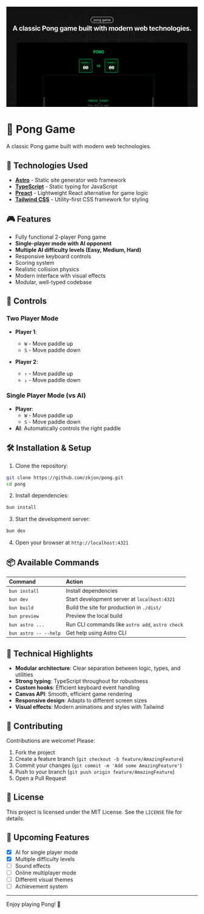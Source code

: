 ![PONG](./public/og.png)

# 🏓 Pong Game

A classic Pong game built with modern web technologies.

## 🚀 Technologies Used

- **[Astro](https://astro.build/)** - Static site generator web framework
- **[TypeScript](https://www.typescriptlang.org/)** - Static typing for JavaScript
- **[Preact](https://preactjs.com/)** - Lightweight React alternative for game logic
- **[Tailwind CSS](https://tailwindcss.com/)** - Utility-first CSS framework for styling

## 🎮 Features

- Fully functional 2-player Pong game
- **Single-player mode with AI opponent**
- **Multiple AI difficulty levels (Easy, Medium, Hard)**
- Responsive keyboard controls
- Scoring system
- Realistic collision physics
- Modern interface with visual effects
- Modular, well-typed codebase

## 🎯 Controls

### Two Player Mode
- **Player 1**: 
    - `W` - Move paddle up
    - `S` - Move paddle down

- **Player 2**: 
    - `↑` - Move paddle up
    - `↓` - Move paddle down

### Single Player Mode (vs AI)
- **Player**: 
    - `W` - Move paddle up
    - `S` - Move paddle down
- **AI**: Automatically controls the right paddle

## 🛠️ Installation & Setup

1. Clone the repository:
```bash
git clone https://github.com/zkjon/pong.git
cd pong
```

2. Install dependencies:
```bash
bun install
```

3. Start the development server:
```bash
bun dev
```

4. Open your browser at `http://localhost:4321`

## 📦 Available Commands

| Command                   | Action                                           |
| :------------------------ | :----------------------------------------------- |
| `bun install`             | Install dependencies                            |
| `bun dev`                 | Start development server at `localhost:4321`    |
| `bun build`               | Build the site for production in `./dist/`      |
| `bun preview`             | Preview the local build                         |
| `bun astro ...`           | Run CLI commands like `astro add`, `astro check`|
| `bun astro -- --help`     | Get help using Astro CLI                        |


## 🎨 Technical Highlights

- **Modular architecture**: Clear separation between logic, types, and utilities
- **Strong typing**: TypeScript throughout for robustness
- **Custom hooks**: Efficient keyboard event handling
- **Canvas API**: Smooth, efficient game rendering
- **Responsive design**: Adapts to different screen sizes
- **Visual effects**: Modern animations and styles with Tailwind

## 🤝 Contributing

Contributions are welcome! Please:

1. Fork the project
2. Create a feature branch (`git checkout -b feature/AmazingFeature`)
3. Commit your changes (`git commit -m 'Add some AmazingFeature'`)
4. Push to your branch (`git push origin feature/AmazingFeature`)
5. Open a Pull Request

## 📝 License

This project is licensed under the MIT License. See the `LICENSE` file for details.

## 🎯 Upcoming Features

- [x] AI for single player mode
- [x] Multiple difficulty levels
- [ ] Sound effects
- [ ] Online multiplayer mode
- [ ] Different visual themes
- [ ] Achievement system

---

Enjoy playing Pong! 🏓

